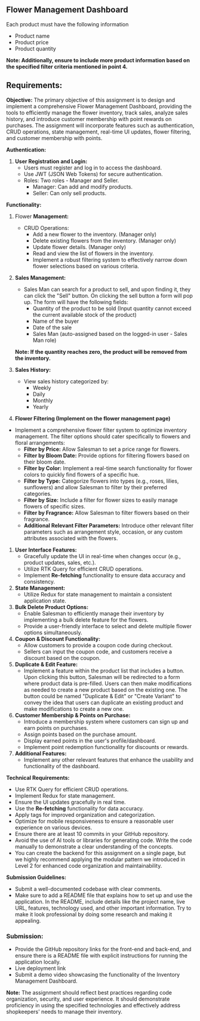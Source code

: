 ## Flower Management Dashboard

Each product must have the following information

- Product name
- Product price
- Product quantity

**Note: Additionally, ensure to include more product information based on the specified filter criteria mentioned in point 4.**

## **Requirements:**

**Objective:**
The primary objective of this assignment is to design and implement a comprehensive Flower Management Dashboard, providing the tools to efficiently manage the flower inventory, track sales, analyze sales history, and introduce customer membership with point rewards on purchases. The assignment will incorporate features such as authentication, CRUD operations, state management, real-time UI updates, flower filtering, and customer membership with points.

**Authentication:**

1. **User Registration and Login:**
    - Users must register and log in to access the dashboard.
    - Use JWT (JSON Web Tokens) for secure authentication.
    - Roles: Two roles - Manager and Seller.
        - Manager: Can add and modify products.
        - Seller: Can only sell products.

**Functionality:**

1. Flower **Management:**
    - CRUD Operations:
        - Add a new flower to the inventory. (Manager only)
        - Delete existing flowers from the inventory. (Manager only)
        - Update flower details. (Manager only)
        - Read and view the list of flowers in the inventory.
        - Implement a robust filtering system to effectively narrow down flower selections based on various criteria.
2. **Sales Management:**
    - Sales Man can search for a product to sell, and upon finding it, they can click the "Sell" button. On clicking the sell button a form will pop up. The form will have the following fields:
        - Quantity of the product to be sold (Input quantity cannot exceed the current available stock of the product)
        - Name of the buyer
        - Date of the sale
        - Sales Man (auto-assigned based on the logged-in user - Sales Man role)
    
    **Note: If the quantity reaches zero, the product will be removed from the inventory.**
    
3. **Sales History:**
    - View sales history categorized by:
        - Weekly
        - Daily
        - Monthly
        - Yearly
4. **Flower Filtering (Implement on the flower management page)**
- Implement a comprehensive flower filter system to optimize inventory management. The filter options should cater specifically to flowers and floral arrangements:
    - **Filter by Price:** Allow Salesman to set a price range for flowers.
    - **Filter by Bloom Date:** Provide options for filtering flowers based on their bloom date.
    - **Filter by Color:** Implement a real-time search functionality for flower colors to quickly find flowers of a specific hue.
    - **Filter by Type:** Categorize flowers into types (e.g., roses, lilies, sunflowers) and allow Salesman to filter by their preferred categories.
    - **Filter by Size:** Include a filter for flower sizes to easily manage flowers of specific sizes.
    - **Filter by Fragrance:** Allow Salesman to filter flowers based on their fragrance.
    - **Additional Relevant Filter Parameters:** Introduce other relevant filter parameters such as arrangement style, occasion, or any custom attributes associated with the flowers.
1. **User Interface Features:**
    - Gracefully update the UI in real-time when changes occur (e.g., product updates, sales, etc.).
    - Utilize RTK Query for efficient CRUD operations.
    - Implement **Re-fetching** functionality to ensure data accuracy and consistency.
2. **State Management:**
    - Utilize Redux for state management to maintain a consistent application state.
3. **Bulk Delete Product Options:**
    - Enable Salesman to efficiently manage their inventory by implementing a bulk delete feature for the flowers.
    - Provide a user-friendly interface to select and delete multiple flower options simultaneously.
4. **Coupon & Discount Functionality:**
    - Allow customers to provide a coupon code during checkout.
    - Sellers can input the coupon code, and customers receive a discount based on the coupon.
5. **Duplicate & Edit Feature:**
    - Implement a feature within the product list that includes a button. Upon clicking this button, Salesman will be redirected to a form where product data is pre-filled. Users can then make modifications as needed to create a new product based on the existing one. The button could be named "Duplicate & Edit" or "Create Variant" to convey the idea that users can duplicate an existing product and make modifications to create a new one.
6. **Customer Membership & Points on Purchase:**
    - Introduce a membership system where customers can sign up and earn points on purchases.
    - Assign points based on the purchase amount.
    - Display earned points in the user's profile/dashboard.
    - Implement point redemption functionality for discounts or rewards.
7. **Additional Features:**
    - Implement any other relevant features that enhance the usability and functionality of the dashboard.

**Technical Requirements:**

- Use RTK Query for efficient CRUD operations.
- Implement Redux for state management.
- Ensure the UI updates gracefully in real time.
- Use the **Re-fetching** functionality for data accuracy.
- Apply tags for improved organization and categorization.
- Optimize for mobile responsiveness to ensure a reasonable user experience on various devices.
- Ensure there are at least 10 commits in your GitHub repository.
- Avoid the use of AI tools or libraries for generating code. Write the code manually to demonstrate a clear understanding of the concepts.
- You can create the backend for this assignment on a single page, but we highly recommend applying the modular pattern we introduced in Level 2 for enhanced code organization and maintainability.

**Submission Guidelines:**

- Submit a well-documented codebase with clear comments.
- Make sure to add a README file that explains how to set up and use the application. In the README, include details like the project name, live URL, features, technology used, and other important information. Try to make it look professional by doing some research and making it appealing.

### **Submission:**

- Provide the GitHub repository links for the front-end and back-end, and ensure there is a README file with explicit instructions for running the application locally.
- Live deployment link
- Submit a demo video showcasing the functionality of the Inventory Management Dashboard.

**Note:**
The assignment should reflect best practices regarding code organization, security, and user experience. It should demonstrate proficiency in using the specified technologies and effectively address shopkeepers' needs to manage their inventory.